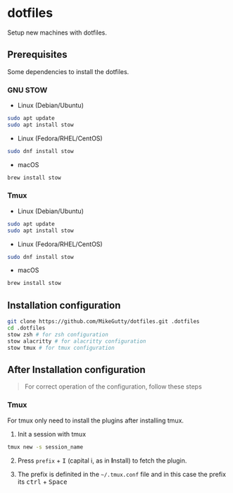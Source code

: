 # dotfiles

Setup new machines with dotfiles.

## Prerequisites

Some dependencies to install the dotfiles.

### GNU STOW

* Linux (Debian/Ubuntu)

```bash
sudo apt update
sudo apt install stow
```

* Linux (Fedora/RHEL/CentOS)

```bash
sudo dnf install stow
```

* macOS

```bash
brew install stow
```

### Tmux

* Linux (Debian/Ubuntu)

```bash
sudo apt update
sudo apt install stow
```

* Linux (Fedora/RHEL/CentOS)

```bash
sudo dnf install stow
```

* macOS

```bash
brew install stow
```

## Installation configuration

```bash
git clone https://github.com/MikeGutty/dotfiles.git .dotfiles
cd .dotfiles
stow zsh # for zsh configuration
stow alacritty # for alacritty configuration
stow tmux # for tmux configuration
```

## After Installation configuration

> For correct operation of the configuration, follow these steps

### Tmux

For tmux only need to install the plugins after installing tmux.

1. Init a session with tmux

```bash
tmux new -s session_name
```

2. Press `prefix` + <kbd>I</kbd> (capital i, as in **I**nstall) to fetch the plugin.

3. The prefix is definited in the `~/.tmux.conf` file and in this case the prefix its <kbd>ctrl</kbd> + <kbd>Space</kbd>
